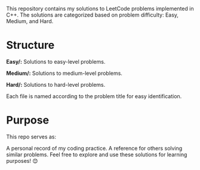 This repository contains my solutions to LeetCode problems implemented in C++.
The solutions are categorized based on problem difficulty: Easy, Medium, and Hard.

<h1>Structure</h1>
<b>Easy/:</b> Solutions to easy-level problems.

<b>Medium/:</b> Solutions to medium-level problems.

<b>Hard/:</b> Solutions to hard-level problems.

Each file is named according to the problem title for easy identification.

<h1>Purpose</h1>
This repo serves as:

A personal record of my coding practice.
A reference for others solving similar problems.
Feel free to explore and use these solutions for learning purposes! 😊

